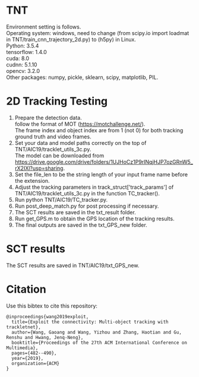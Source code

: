 # TNT
Environment setting is follows. <br />
Operating system: windows, need to change (from scipy.io import loadmat in TNT/train_cnn_trajectory_2d.py) to (h5py) in Linux. <br />
Python: 3.5.4 <br />
tensorflow: 1.4.0 <br />
cuda: 8.0 <br />
cudnn: 5.1.10 <br />
opencv: 3.2.0 <br />
Other packages: numpy, pickle, sklearn, scipy, matplotlib, PIL. <br />

# 2D Tracking Testing
1. Prepare the detection data. <br />
follow the format of MOT (https://motchallenge.net/). <br />
The frame index and object index are from 1 (not 0) for both tracking ground truth and video frames. <br />
2. Set your data and model paths correctly on the top of TNT/AIC19/tracklet_utils_3c.py. <br />
The model can be downloaded from https://drive.google.com/drive/folders/1UJHoCz1P9rINqjHJP7ozGRnW5_rX2IXl?usp=sharing. <br />
3. Set the file_len to be the string length of your input frame name before the extension. <br />
4. Adjust the tracking parameters in track_struct['track_params'] of TNT/AIC19/tracklet_utils_3c.py in the function TC_tracker(). <br />
5. Run python TNT/AIC19/TC_tracker.py. <br />
6. Run post_deep_match.py for post processing if necessary.
7. The SCT results are saved in the txt_result folder.
8. Run get_GPS.m to obtain the GPS location of the tracking results.
9. The final outputs are saved in the txt_GPS_new folder.

# SCT results
The SCT results are saved in TNT/AIC19/txt_GPS_new.

# Citation
Use this bibtex to cite this repository:
```
@inproceedings{wang2019exploit,
  title={Exploit the connectivity: Multi-object tracking with trackletnet},
  author={Wang, Gaoang and Wang, Yizhou and Zhang, Haotian and Gu, Renshu and Hwang, Jenq-Neng},
  booktitle={Proceedings of the 27th ACM International Conference on Multimedia},
  pages={482--490},
  year={2019},
  organization={ACM}
}
```
